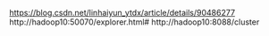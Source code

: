 https://blog.csdn.net/linhaiyun_ytdx/article/details/90486277
http://hadoop10:50070/explorer.html#
http://hadoop10:8088/cluster